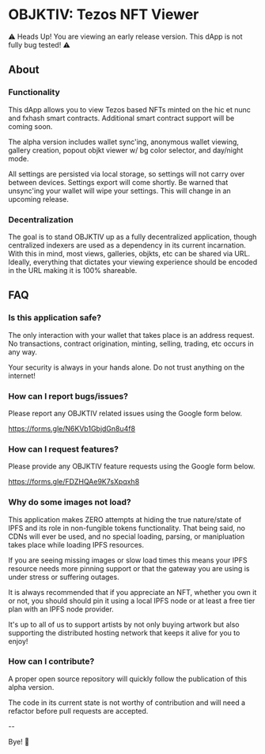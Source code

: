 # OBJKTIV: Tezos NFT Viewer
⚠️ Heads Up! You are viewing an early release version. This dApp is not fully bug tested! ⚠️

## About
### Functionality
This dApp allows you to view Tezos based NFTs minted on the hic et nunc and fxhash smart contracts. Additional smart contract support will be coming soon.

The alpha version includes wallet sync'ing, anonymous wallet viewing, gallery creation, popout objkt viewer w/ bg color selector, and day/night mode.

All settings are persisted via local storage, so settings will not carry over between devices. Settings export will come shortly. Be warned that unsync'ing your wallet will wipe your settings. This will change in an upcoming release.

### Decentralization
The goal is to stand OBJKTIV up as a fully decentralized application, though centralized indexers are used as a dependency in its current incarnation. With this in mind, most views, galleries, objkts, etc can be shared via URL. Ideally, everything that dictates your viewing experience should be encoded in the URL making it is 100% shareable.

## FAQ
### Is this application safe?
The only interaction with your wallet that takes place is an address request. No transactions, contract origination, minting, selling, trading, etc occurs in any way.

Your security is always in your hands alone. Do not trust anything on the internet!

### How can I report bugs/issues?
Please report any OBJKTIV related issues using the Google form below.

https://forms.gle/N6KVb1GbjdGn8u4f8

### How can I request features?
Please provide any OBJKTIV feature requests using the Google form below.

https://forms.gle/FDZHQAe9K7sXpqxh8

### Why do some images not load?
This application makes ZERO attempts at hiding the true nature/state of IPFS and its role in non-fungible tokens functionality. That being said, no CDNs will ever be used, and no special loading, parsing, or manipluation takes place while loading IPFS resources.

If you are seeing missing images or slow load times this means your IPFS resource needs more pinning support or that the gateway you are using is under stress or suffering outages.

It is always recommended that if you appreciate an NFT, whether you own it or not, you should should pin it using a local IPFS node or at least a free tier plan with an IPFS node provider.

It's up to all of us to support artists by not only buying artwork but also supporting the distributed hosting network that keeps it alive for you to enjoy!

### How can I contribute?
A proper open source repository will quickly follow the publication of this alpha version.

The code in its current state is not worthy of contribution and will need a refactor before pull requests are accepted.

--

Bye! 🤗